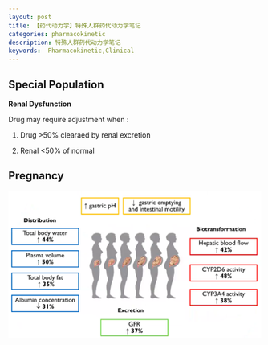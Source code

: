 ```yaml
---
layout: post
title: 【药代动力学】特殊人群药代动力学笔记
categories: pharmacokinetic
description: 特殊人群药代动力学笔记
keywords:  Pharmacokinetic,Clinical
---
```


##  Special Population

**Renal Dysfunction**

Drug may require adjustment when :

1) Drug >50% clearaed by renal excretion

2) Renal <50% of normal


## Pregnancy

![](https://github.com/WenruiTan/Wr.github.io/blob/master/images/posts/pharmacokinetic/PK%20in%20pregnancy.png?raw=true)


